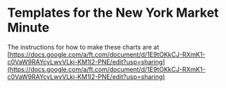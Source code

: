 # Templates for the New York Market Minute

The instructions for how to make these charts are at [https://docs.google.com/a/ft.com/document/d/1E9tOKkCJ-RXmK1-c0VaW9RAYcyLwvVLkj-KM1l2-PNE/edit?usp=sharing](https://docs.google.com/a/ft.com/document/d/1E9tOKkCJ-RXmK1-c0VaW9RAYcyLwvVLkj-KM1l2-PNE/edit?usp=sharing)